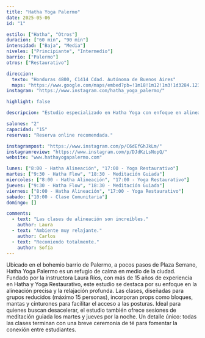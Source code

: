 ```yaml
---
title: "Hatha Yoga Palermo"
date: 2025-05-06
id: "1"

estilo: ["Hatha", "Otros"]
duracion: ["60 min", "90 min"]
intensidad: ["Baja", "Media"]
niveles: ["Principiante", "Intermedio"]
barrio: ["Palermo"]
otros: ["Restaurativo"]

direccion:
  texto: "Honduras 4800, C1414 Cdad. Autónoma de Buenos Aires"
  maps: "https://www.google.com/maps/embed?pb=!1m18!1m12!1m3!1d3284.123456789012!2d-58.4309876!3d-34.5987654!2m3!1f0!2f0!3f0!3m2!1i1024!2i768!4f13.1!3m3!1m2!1s0x0%3A0x1234567890abcdef!2sHatha%20Yoga%20Palermo!5e0!3m2!1sen!2sar!4v1746203000000!5m2!1sen!2sar"
instagram: "https://www.instagram.com/hatha_yoga_palermo/"

highlight: false

descripcion: "Estudio especializado en Hatha Yoga con enfoque en alineación y relajación profunda."

salones: "2"
capacidad: "15"
reservas: "Reserva online recomendada."

instagrampost: "https://www.instagram.com/p/C6dEfGhJkLm/"
instagramreview: "https://www.instagram.com/p/DJdKzLsNopQ/"
website: "www.hathayogapalermo.com"

lunes: ["8:00 - Hatha Alineación", "17:00 - Yoga Restaurativo"]
martes: ["9:30 - Hatha Flow", "18:30 - Meditación Guiada"]
miercoles: ["8:00 - Hatha Alineación", "17:00 - Yoga Restaurativo"]
jueves: ["9:30 - Hatha Flow", "18:30 - Meditación Guiada"]
viernes: ["8:00 - Hatha Alineación", "17:00 - Yoga Restaurativo"]
sabado: ["10:00 - Clase Comunitaria"]
domingo: []

comments:
  - text: "Las clases de alineación son increíbles."
    author: Laura
  - text: "Ambiente muy relajante."
    author: Carlos
  - text: "Recomiendo totalmente."
    author: Sofía
---
```


Ubicado en el bohemio barrio de Palermo, a pocos pasos de Plaza Serrano, Hatha Yoga Palermo es un refugio de calma en medio de la ciudad. Fundado por la instructora Laura Ríos, con más de 15 años de experiencia en Hatha y Yoga Restaurativo, este estudio se destaca por su enfoque en la alineación precisa y la relajación profunda. Las clases, diseñadas para grupos reducidos (máximo 15 personas), incorporan props como bloques, mantas y cinturones para facilitar el acceso a las posturas. Ideal para quienes buscan desacelerar, el estudio también ofrece sesiones de meditación guiada los martes y jueves por la noche. Un detalle único: todas las clases terminan con una breve ceremonia de té para fomentar la conexión entre estudiantes.